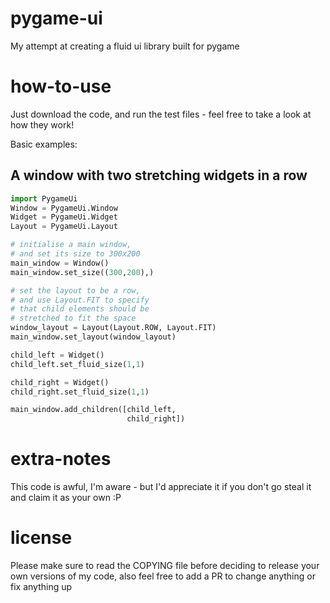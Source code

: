 # pygame-ui
My attempt at creating a fluid ui library built for pygame

# how-to-use
Just download the code, and run the test files - feel free to take a look at how they work!

Basic examples:

## A window with two stretching widgets in a row
```python
import PygameUi
Window = PygameUi.Window
Widget = PygameUi.Widget
Layout = PygameUi.Layout

# initialise a main window,
# and set its size to 300x200
main_window = Window()
main_window.set_size((300,200),)

# set the layout to be a row,
# and use Layout.FIT to specify
# that child elements should be
# stretched to fit the space
window_layout = Layout(Layout.ROW, Layout.FIT)
main_window.set_layout(window_layout)

child_left = Widget()
child_left.set_fluid_size(1,1)

child_right = Widget()
child_right.set_fluid_size(1,1)

main_window.add_children([child_left,
                          child_right])
```

# extra-notes
This code is awful, I'm aware - but I'd appreciate it if you don't go steal it and claim it as your own :P

# license
Please make sure to read the COPYING file before deciding to release your own versions of my code,
also feel free to add a PR to change anything or fix anything up
